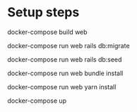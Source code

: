 # Setup steps

docker-compose build web

docker-compose run web rails db:migrate

docker-compose run web rails db:seed

docker-compose run web bundle install

docker-compose run web yarn install

docker-compose up
